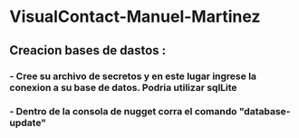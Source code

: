 ﻿# VisualContact-Manuel-Martinez
## Creacion bases de dastos : 
### - Cree su archivo de secretos y en este lugar ingrese la conexion a su base de datos. Podria utilizar sqlLite
### - Dentro de la consola de nugget corra el comando "database-update"
 
